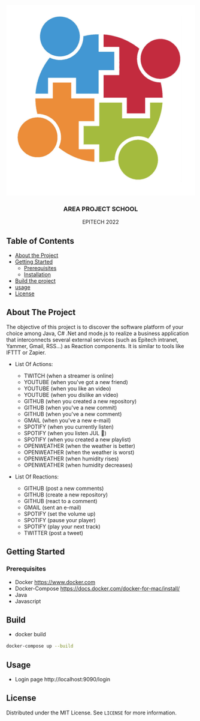 <br />
<p align="center">
    <img src="images/logo.png" alt="Logo">

  <h3 align="center">AREA PROJECT SCHOOL</h3>

  <p align="center">
    EPITECH 2022
</p>

<!-- TABLE OF CONTENTS -->
## Table of Contents

* [About the Project](#about-the-project)
* [Getting Started](#getting-started)
  * [Prerequisites](#prerequisites)
  * [Installation](#installation)
* [Build the project](#build)
* [usage](#usage)
* [License](#license)


<!-- ABOUT THE PROJECT -->
## About The Project
The objective of this project is to discover the software platform of your choice among Java, C# .Net and mode.js to realize a business application that interconnects several external services (such as Epitech intranet, Yammer, Gmail, RSS...) as Reaction components. 
It is similar to tools like IFTTT or Zapier.

- List Of Actions:
    - TWITCH (when a streamer is online)
    - YOUTUBE (when you've got a new friend)
    - YOUTUBE (when you like an video)
    - YOUTUBE (when you dislike an video)
    - GITHUB (when you created a new repository)
    - GITHUB (when you've a new commit)
    - GITHUB (when you've a new comment)
    - GMAIL (when you've a new e-mail)
    - SPOTIFY (when you currently listen)
    - SPOTIFY (when you listen JUL :rocket:)
    - SPOTIFY (when you created a new playlist)
    - OPENWEATHER (when the weather is better)
    - OPENWEATHER (when the weather is worst)
    - OPENWEATHER (when humidity rises)
    - OPENWEATHER (when humidity decreases)
    
- List Of Reactions:
    - GITHUB (post a new comments)
    - GITHUB (create a new repository)
    - GITHUB (react to a comment)
    - GMAIL (sent an e-mail)
    - SPOTIFY (set the volume up)
    - SPOTIFY (pause your player)
    - SPOTIFY (play your next track)
    - TWITTER (post a tweet)


<!-- GETTING STARTED -->
## Getting Started

### Prerequisites

* Docker https://www.docker.com
* Docker-Compose https://docs.docker.com/docker-for-mac/install/
* Java
* Javascript

<!-- USAGE EXAMPLES -->
## Build

* docker build
```sh
docker-compose up --build
```

## Usage

* Login page http://localhost:9090/login

<!-- LICENSE -->
## License

Distributed under the MIT License. See `LICENSE` for more information.

